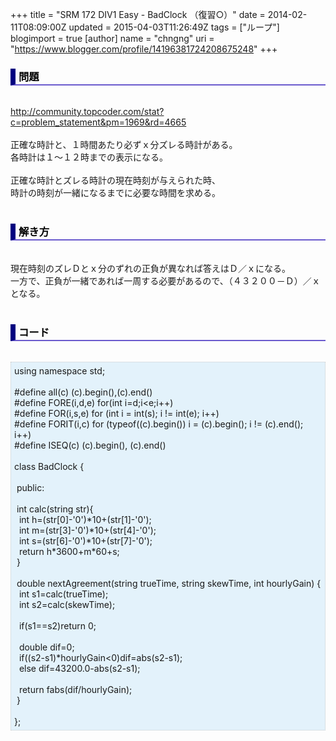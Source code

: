 +++
title = "SRM 172 DIV1 Easy - BadClock （復習○）"
date = 2014-02-11T08:09:00Z
updated = 2015-04-03T11:26:49Z
tags = ["ループ"]
blogimport = true 
[author]
	name = "chngng"
	uri = "https://www.blogger.com/profile/14196381724208675248"
+++

<div dir="ltr" style="text-align: left;" trbidi="on"><h3 style="border-bottom: 2px solid slateblue; border-left: 8px solid navy; color: black; padding: 0px 0px 1px 5px;">問題 </h3><br /><a href="http://community.topcoder.com/stat?c=problem_statement&amp;pm=1969&amp;rd=4665" target="_blank">http://community.topcoder.com/stat?c=problem_statement&amp;pm=1969&amp;rd=4665</a><br /><br />正確な時計と、１時間あたり必ずｘ分ズレる時計がある。<br />各時計は１～１２時までの表示になる。<br /><br />正確な時計とズレる時計の現在時刻が与えられた時、<br />時計の時刻が一緒になるまでに必要な時間を求める。<br /><br /><h3 style="border-bottom: 2px solid slateblue; border-left: 8px solid navy; color: black; padding: 0px 0px 1px 5px;">解き方 </h3><br />現在時刻のズレＤとｘ分のずれの正負が異なれば答えはＤ／ｘになる。<br />一方で、正負が一緒であれば一周する必要があるので、（４３２００－Ｄ）／ｘとなる。<br /><br /><h3 style="border-bottom: 2px solid slateblue; border-left: 8px solid navy; color: black; padding: 0px 0px 1px 5px;">コード </h3><br /><div style="background-color: #e3f2fb; border: 1px dotted #CCCCCC; padding: 5px;">using namespace std;<br /><br />#define all(c) (c).begin(),(c).end()<br />#define FORE(i,d,e) for(int i=d;i&lt;e;i++)<br />#define FOR(i,s,e) for (int i = int(s); i != int(e); i++)<br />#define FORIT(i,c) for (typeof((c).begin()) i = (c).begin(); i != (c).end(); i++)<br />#define ISEQ(c) (c).begin(), (c).end()<br /><br />class BadClock {<br /><br /><span class="Apple-tab-span" style="white-space: pre;"> </span>public:<br /><br /><span class="Apple-tab-span" style="white-space: pre;"> </span>int calc(string str){<br /><span class="Apple-tab-span" style="white-space: pre;">  </span>int h=(str[0]-'0')*10+(str[1]-'0');<br /><span class="Apple-tab-span" style="white-space: pre;">  </span>int m=(str[3]-'0')*10+(str[4]-'0');<br /><span class="Apple-tab-span" style="white-space: pre;">  </span>int s=(str[6]-'0')*10+(str[7]-'0');<br /><span class="Apple-tab-span" style="white-space: pre;">  </span>return h*3600+m*60+s;<br /><span class="Apple-tab-span" style="white-space: pre;"> </span>}<br /><br /><span class="Apple-tab-span" style="white-space: pre;"> </span>double nextAgreement(string trueTime, string skewTime, int hourlyGain) {<br /><span class="Apple-tab-span" style="white-space: pre;">  </span>int s1=calc(trueTime);<br /><span class="Apple-tab-span" style="white-space: pre;">  </span>int s2=calc(skewTime);<br /><br /><span class="Apple-tab-span" style="white-space: pre;">  </span>if(s1==s2)return 0;<br /><br /><span class="Apple-tab-span" style="white-space: pre;">  </span>double dif=0;<br /><span class="Apple-tab-span" style="white-space: pre;">  </span>if((s2-s1)*hourlyGain&lt;0)dif=abs(s2-s1);<br /><span class="Apple-tab-span" style="white-space: pre;">  </span>else dif=43200.0-abs(s2-s1);<br /><br /><span class="Apple-tab-span" style="white-space: pre;">  </span>return fabs(dif/hourlyGain);<br /><span class="Apple-tab-span" style="white-space: pre;"> </span>}<br /><br />};</div></div>
